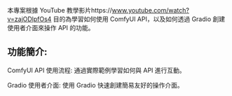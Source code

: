 本專案根據 YouTube 教學影片https://www.youtube.com/watch?v=zajODlpfOs4 目的為學習如何使用 ComfyUI API，以及如何透過 Gradio 創建使用者介面來操作 API 的功能。

## 功能簡介:
ComfyUI API 使用流程: 通過實際範例學習如何與 API 進行互動。

Gradio 使用者介面: 使用 Gradio 快速創建簡易友好的操作介面。
